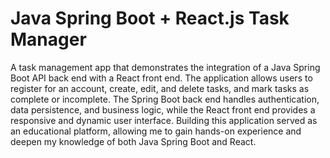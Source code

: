 # Java Spring Boot + React.js Task Manager

A task management app that demonstrates the integration of a Java Spring Boot API back end with a React front end. The application allows users to register for an account, create, edit, and delete tasks, and mark tasks as complete or incomplete. The Spring Boot back end handles authentication, data persistence, and business logic, while the React front end provides a responsive and dynamic user interface. Building this application served as an educational platform, allowing me to gain hands-on experience and deepen my knowledge of both Java Spring Boot and React.

